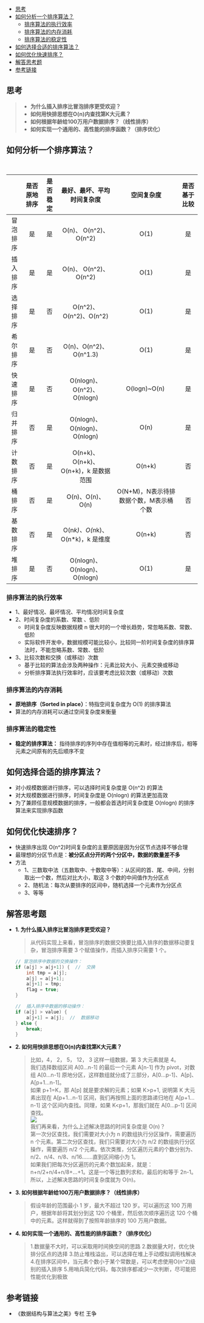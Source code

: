 - [思考](https://github.com/bigrotor187/awesome-java-notes/blob/master/algo/%E6%8E%92%E5%BA%8F.md#%E6%80%9D%E8%80%83)
- [如何分析一个排序算法？](https://github.com/bigrotor187/awesome-java-notes/blob/master/algo/%E6%8E%92%E5%BA%8F.md#%E5%A6%82%E4%BD%95%E5%88%86%E6%9E%90%E4%B8%80%E4%B8%AA%E6%8E%92%E5%BA%8F%E7%AE%97%E6%B3%95)
  - [排序算法的执行效率](https://github.com/bigrotor187/awesome-java-notes/blob/master/algo/%E6%8E%92%E5%BA%8F.md#%E6%8E%92%E5%BA%8F%E7%AE%97%E6%B3%95%E7%9A%84%E6%89%A7%E8%A1%8C%E6%95%88%E7%8E%87)
  - [排序算法的内存消耗](https://github.com/bigrotor187/awesome-java-notes/blob/master/algo/%E6%8E%92%E5%BA%8F.md#%E6%8E%92%E5%BA%8F%E7%AE%97%E6%B3%95%E7%9A%84%E5%86%85%E5%AD%98%E6%B6%88%E8%80%97)
  - [排序算法的稳定性](https://github.com/bigrotor187/awesome-java-notes/blob/master/algo/%E6%8E%92%E5%BA%8F.md#%E6%8E%92%E5%BA%8F%E7%AE%97%E6%B3%95%E7%9A%84%E7%A8%B3%E5%AE%9A%E6%80%A7)
- [如何选择合适的排序算法？](https://github.com/bigrotor187/awesome-java-notes/blob/master/algo/%E6%8E%92%E5%BA%8F.md#%E5%A6%82%E4%BD%95%E9%80%89%E6%8B%A9%E5%90%88%E9%80%82%E7%9A%84%E6%8E%92%E5%BA%8F%E7%AE%97%E6%B3%95)
- [如何优化快速排序？](https://github.com/bigrotor187/awesome-java-notes/blob/master/algo/%E6%8E%92%E5%BA%8F.md#%E5%A6%82%E4%BD%95%E4%BC%98%E5%8C%96%E5%BF%AB%E9%80%9F%E6%8E%92%E5%BA%8F)
- [解答思考题](https://github.com/bigrotor187/awesome-java-notes/blob/master/algo/%E6%8E%92%E5%BA%8F.md#%E8%A7%A3%E7%AD%94%E6%80%9D%E8%80%83%E9%A2%98)
- [参考链接](https://github.com/bigrotor187/awesome-java-notes/blob/master/algo/%E6%8E%92%E5%BA%8F.md#%E5%8F%82%E8%80%83%E9%93%BE%E6%8E%A5)


## 思考

> - **为什么插入排序比冒泡排序更受欢迎？**
> - **如何用快排思想在O(n)内查找第K大元素？**
> - **如何根据年龄给100万用户数据排序？（线性排序）**
> - **如何实现一个通用的、高性能的排序函数？（排序优化）**

## 如何分析一个排序算法？
<br>

|  | 是否原地排序 | 是否稳定 | 最好、最坏、平均时间复杂度 | 空间复杂度 | 是否基于比较 |
| :---: | :---: | :---: | :---: | :---: | :---: |
| 冒泡排序 | 是 | 是 | O(n)、 O(n^2)、 O(n^2) | O(1) | 是  |
| 插入排序 | 是 | 是 | O(n)、 O(n^2)、 O(n^2) | O(1) | 是 |
| 选择排序 | 是 | 否 | O(n^2)、 O(n^2)、O(n^2) | O(1) | 是 |
| 希尔排序 | 是 | 否 | O(n)、O(n^2)、O(n^1.3) | O(1) | 是 |
| 快速排序 | 是 | 否 | O(nlogn)、O(n^2)、O(nlogn) | O(logn)~O(n)  | 是 |
| 归并排序 | 否 | 是 | O(nlogn)、O(nlogn)、O(nlogn) | O(n) | 是 |
| 计数排序 | 否 | 是 | O(n+k)、O(n+k)、O(n+k)，k 是数据范围| O(n+k) | 否 |
| 桶排序 | 否 | 是 | O(n)、O(n)、O(n) | O(N+M)，N表示待排数据个数，M表示桶个数 | 否 |
| 基数排序 | 否 | 是 | O(n*k)、O(n*k)、O(n*k)，k 是维度 | O(n+k) | 否 |
| 堆排序 | 是 | 否 | O(nlogn)、O(nlogn)、O(nlogn) | O(1) | 是 |


### 排序算法的执行效率

- 1、最好情况、最坏情况、平均情况时间复杂度
- 2、时间复杂度的系数、常数 、低阶
    - 时间复杂度反映数据规模 n 很大时的一个增长趋势，常忽略系数、常数、低阶
    - 实际软件开发中，数据规模可能比较小，比较同一阶时间复杂度的排序算法时，不能忽略系数、常数、低阶
- 3、比较次数和交换（或移动）次数
    - 基于比较的算法会涉及两种操作：元素比较大小、元素交换或移动
    - 分析排序算法执行效率时，应该要考虑比较次数（或移动）次数



### 排序算法的内存消耗

- **原地排序（Sorted in place）**：特指空间复杂度为 O(1) 的排序算法
- 算法的内存消耗可以通过空间复杂度来衡量


### 排序算法的稳定性

- **稳定的排序算法：** 指待排序的序列中存在值相等的元素时，经过排序后，相等元素之间原有的先后顺序不变



## 如何选择合适的排序算法？

- 对小规模数据进行排序，可以选择时间复杂度是 O(n^2) 的算法
- 对大规模数据进行排序，时间复杂度是 O(nlogn) 的算法更加高效
- 为了兼顾任意规模数据的排序，一般都会首选时间复杂度是 O(nlogn) 的排序算法来实现排序函数


## 如何优化快速排序？

- 快速排序出现 O(n^2)时间复杂度的主要原因是因为分区节点选择不够合理
- 最理想的分区节点是：**被分区点分开的两个分区中，数据的数量差不多**
- 方法
    - 1、三数取中法（五数取中、十数取中等）：从区间的首、尾、中间，分别取出一个数，然后对比大小，取这 3 个数的中间值作为分区点
    - 2、随机法：每次从要排序的区间中，随机选择一个元素作为分区点
    - 3、等等


## 解答思考题

- **1. 为什么插入排序比冒泡排序更受欢迎？**
    > 从代码实现上来看，冒泡排序的数据交换要比插入排序的数据移动要复杂，冒泡排序需要 3 个赋值操作，而插入排序只需要 1 个。

    ````java
    // 冒泡排序中数据的交换操作：
    if (a[j] > a[j+1]) {  //  交换
        int tmp = a[j];
        a[j] = a[j+1];
        a[j+1] = tmp;
        flag = true;
    }

    //  插入排序中数据的移动操作：
    if (a[j] > value) {
        a[j+1] = a[j];  //  数据移动
    } else {
        break;
    }
   

- **2. 如何用快排思想在O(n)内查找第K大元素？**
    > 比如，4， 2， 5， 12， 3 这样一组数据，第 3 大元素就是 4。
    > <br>
    > 我们选择数组区间 A[0…n-1] 的最后一个元素 A[n-1] 作为 pivot，对数组 A[0…n-1] 原地分区，这样数组就分成了三部分，A[0…p-1]、A[p]、A[p+1…n-1]。<br>
    > 如果 p+1=K，那 A[p] 就是要求解的元素；如果 K&gt;p+1, 说明第 K 大元素出现在 A[p+1…n-1] 区间，我们再按照上面的思路递归地在 A[p+1…n-1] 这个区间内查找。同理，如果 K&lt;p+1，那我们就在 A[0…p-1] 区间查找。
    > <br>
    >   ![](https://github.com/bigrotor187/awesome-java-notes/blob/master/imgs/%E5%BF%AB%E6%8E%92%E4%BE%8B%E9%A2%98.jpg)
    > <br>
    > 我们再来看，为什么上述解决思路的时间复杂度是 O(n)？
    > <br>
    > 第一次分区查找，我们需要对大小为 n 的数组执行分区操作，需要遍历 n 个元素。第二次分区查找，我们只需要对大小为 n/2 的数组执行分区操作，需要遍历 n/2 个元素。依次类推，分区遍历元素的个数分别为、n/2、n/4、n/8、n/16.……直到区间缩小为 1。<br>
    > 如果我们把每次分区遍历的元素个数加起来，就是：n+n/2+n/4+n/8+…+1。这是一个等比数列求和，最后的和等于 2n-1。所以，上述解决思路的时间复杂度就为 O(n)。

- **3. 如何根据年龄给100万用户数据排序？（线性排序）**

    > 假设年龄的范围最小 1 岁，最大不超过 120 岁。可以遍历这 100 万用户，根据年龄将其划分到这 120 个桶里，然后依次顺序遍历这 120 个桶中的元素。这样就得到了按照年龄排序的 100 万用户数据。

- **4. 如何实现一个通用的、高性能的排序函数？（排序优化）**

    > 1.数据量不大时，可以采取用时间换空间的思路
        2.数据量大时，优化快排分区点的选择
        3.防止堆栈溢出，可以选择在堆上手动模拟调用栈解决
        4.在排序区间中，当元素个数小于某个常数是，可以考虑使用O(n^2)级别的插入排序
        5.用哨兵简化代码，每次排序都减少一次判断，尽可能把性能优化到极致

## 参考链接

- 《数据结构与算法之美》专栏 王争
